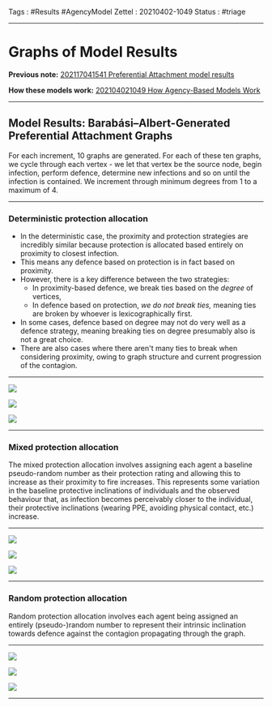 Tags :    #Results #AgencyModel 
Zettel :  20210402-1049
Status : #triage 

-----

# Graphs of Model Results

**Previous note:** [202117041541 Preferential Attachment model results](202117041541%20Preferential%20Attachment%20model%20results.md)

**How these models work:** [202104021049 How Agency-Based Models Work](202104021049%20How%20Agency-Based%20Models%20Work.md)

-----

## Model Results: Barabási–Albert-Generated Preferential Attachment Graphs

For each increment, 10 graphs are generated. For each of these ten graphs, we cycle through each vertex - we let that vertex be the source node, begin infection, perform defence, determine new infections and so on until the infection is contained. We increment through minimum degrees from 1 to a maximum of 4.

-----

### Deterministic protection allocation

* In the deterministic case, the proximity and protection strategies are incredibly similar because protection is allocated based entirely on proximity to closest infection.
* This means any defence based on protection is in fact based on proximity. 
* However, there is a key difference between the two strategies:
	*  In proximity-based defence, we break ties based on the _degree_ of vertices,
	*  In defence based on protection, _we do not break ties,_ meaning ties are broken by whoever is lexicographically first. 
*  In some cases, defence based on degree may not do very well as a defence strategy, meaning breaking ties on degree presumably also is not a great choice. 
*  There are also cases where there aren't many ties to break when considering proximity, owing to graph structure and current progression of the contagion.

-----


![](Results/20210421%20charts/percent_infected/BA%201%20-%205/boxplots/Deterministic%201.jpg)

![](Results/20210421%20charts/percent_infected/BA%201%20-%205/violinplots/Deterministic%201.jpg)

![](Results/20210421%20charts/winners/BA%201%20-%205/Deterministic%201.jpg)

-----

### Mixed protection allocation

The mixed protection allocation involves assigning each agent a baseline pseudo-random number as their protection rating and allowing this to increase as their proximity to fire increases. This represents some variation in the baseline protective inclinations of individuals and the observed behaviour that, as infection becomes perceivably closer to the individual, their protective inclinations (wearing PPE, avoiding physical contact, etc.) increase.

-----

![](Results/20210421%20charts/percent_infected/BA%201%20-%205/boxplots/Mixed%201.jpg)

![](Results/20210421%20charts/percent_infected/BA%201%20-%205/violinplots/Mixed%201.jpg)

![](Results/20210421%20charts/winners/BA%201%20-%205/Mixed%201.jpg)

-----

### Random protection allocation

Random protection allocation involves each agent being assigned an entirely (pseudo-)random number to represent their intrinsic inclination towards defence against the contagion propagating through the graph.

-----


![](Results/20210421%20charts/percent_infected/BA%201%20-%205/boxplots/Random%201.jpg)

![](Results/20210421%20charts/percent_infected/BA%201%20-%205/violinplots/Random%201.jpg)

![](Results/20210421%20charts/winners/BA%201%20-%205/Random%201.jpg)

-----
